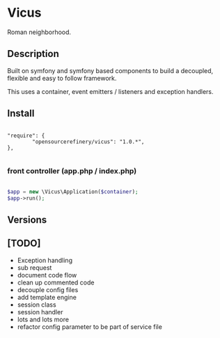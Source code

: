 # Vicus

Roman neighborhood.

## Description

Built on symfony and symfony based components to build a decoupled, flexible and easy to follow framework.

This uses a container, event emitters / listeners and exception handlers.

## Install

```

"require": {
		"opensourcerefinery/vicus": "1.0.*",
},


```

### front controller (app.php / index.php)

```php

$app = new \Vicus\Application($container);
$app->run();

```



## Versions


## [TODO]
* Exception handling
* sub request
* document code flow
* clean up commented code
* decouple config files
* add template engine
* session class
* session handler
* lots and lots more
* refactor config parameter to be part of service file
